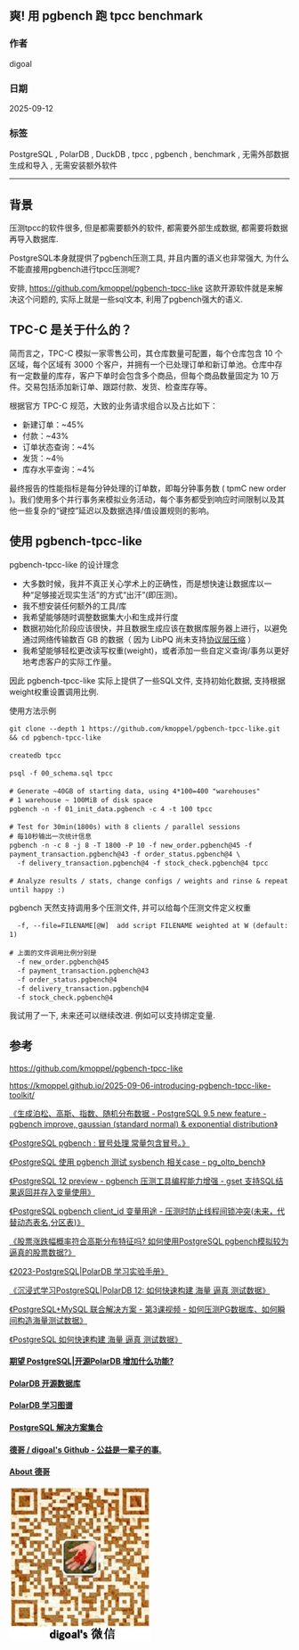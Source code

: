 ## 爽! 用 pgbench 跑 tpcc benchmark  
                                                                                                                  
### 作者                                                                                      
digoal                                                                                      
                                                                                             
### 日期                                                                                           
2025-09-12                                                                                     
                                                                                          
### 标签                                                                                        
PostgreSQL , PolarDB , DuckDB , tpcc , pgbench , benchmark , 无需外部数据生成和导入 , 无需安装额外软件     
                                                                                                                 
----                                                                                          
                                                                                                        
## 背景     
压测tpcc的软件很多, 但是都需要额外的软件, 都需要外部生成数据, 都需要将数据再导入数据库.  
  
PostgreSQL本身就提供了pgbench压测工具, 并且内置的语义也非常强大, 为什么不能直接用pgbench进行tpcc压测呢?  
  
安排, https://github.com/kmoppel/pgbench-tpcc-like 这款开源软件就是来解决这个问题的, 实际上就是一些sql文本, 利用了pgbench强大的语义.  
  
## TPC-C 是关于什么的？  
简而言之，TPC-C 模拟一家零售公司，其仓库数量可配置，每个仓库包含 10 个区域，每个区域有 3000 个客户，并拥有一个已处理订单和新订单池。仓库中存有一定数量的库存，客户下单时会包含多个商品，但每个商品数量固定为 10 万件。交易包括添加新订单、跟踪付款、发货、检查库存等。  
  
根据官方 TPC-C 规范，大致的业务请求组合以及占比如下：  
- 新建订单：~45%  
- 付款：~43%  
- 订单状态查询：~4%  
- 发货：~4％  
- 库存水平查询：~4%  
  
最终报告的性能指标是每分钟处理的订单数，即每分钟事务数 ( tpmC new order )。我们使用多个并行事务来模拟业务活动，每个事务都受到响应时间限制以及其他一些复杂的“键控”延迟以及数据选择/值设置规则的影响。  
  
## 使用 pgbench-tpcc-like  
pgbench-tpcc-like 的设计理念  
- 大多数时候，我并不真正关心学术上的正确性，而是想快速让数据库以一种“足够接近现实生活”的方式“出汗”(即压测)。  
- 我不想安装任何额外的工具/库  
- 我希望能够随时调整数据集大小和生成并行度  
- 数据初始化阶段应该很快，并且数据生成应该在数据库服务器上进行，以避免通过网络传输数百 GB 的数据（ 因为 LibPQ 尚未支持[协议层压缩](https://commitfest.postgresql.org/patch/4746/) ）  
- 我希望能够轻松更改读写权重(weight)，或者添加一些自定义查询/事务以更好地考虑客户的实际工作量。  
  
因此 pgbench-tpcc-like 实际上提供了一些SQL文件, 支持初始化数据, 支持根据weight权重设置调用比例.  
  
使用方法示例  
```  
git clone --depth 1 https://github.com/kmoppel/pgbench-tpcc-like.git && cd pgbench-tpcc-like  
  
createdb tpcc  
  
psql -f 00_schema.sql tpcc   
  
# Generate ~40GB of starting data, using 4*100=400 "warehouses"  
# 1 warehouse ~ 100MiB of disk space  
pgbench -n -f 01_init_data.pgbench -c 4 -t 100 tpcc   
  
# Test for 30min(1800s) with 8 clients / parallel sessions   
# 每10秒输出一次统计信息  
pgbench -n -c 8 -j 8 -T 1800 -P 10 -f new_order.pgbench@45 -f payment_transaction.pgbench@43 -f order_status.pgbench@4 \
  -f delivery_transaction.pgbench@4 -f stock_check.pgbench@4 tpcc  
  
# Analyze results / stats, change configs / weights and rinse & repeat until happy :)  
```  
  
pgbench 天然支持调用多个压测文件, 并可以给每个压测文件定义权重  
```  
  -f, --file=FILENAME[@W]  add script FILENAME weighted at W (default: 1)  

# 上面的文件调用比例分别是
  -f new_order.pgbench@45 
  -f payment_transaction.pgbench@43 
  -f order_status.pgbench@4 
  -f delivery_transaction.pgbench@4 
  -f stock_check.pgbench@4 
```  
   
我试用了一下, 未来还可以继续改进. 例如可以支持绑定变量.    
  
## 参考    
https://github.com/kmoppel/pgbench-tpcc-like  
  
https://kmoppel.github.io/2025-09-06-introducing-pgbench-tpcc-like-toolkit/  
  
[《生成泊松、高斯、指数、随机分布数据 - PostgreSQL 9.5 new feature - pgbench improve, gaussian (standard normal) & exponential distribution》](../201506/20150618_01.md)    
  
[《PostgreSQL pgbench : 冒号处理 常量包含冒号。》](../201712/20171222_01.md)    
  
[《PostgreSQL 使用 pgbench 测试 sysbench 相关case - pg_oltp_bench》](../201610/20161031_02.md)    
  
[《PostgreSQL 12 preview - pgbench 压测工具编程能力增强 - gset 支持SQL结果返回并存入变量使用》](../201903/20190331_05.md)    
  
[《PostgreSQL pgbench client_id 变量用途 - 压测时防止线程间锁冲突(未来，代替动态表名,分区表)》](../201908/20190828_02.md)    
  
[《股票涨跌幅概率符合高斯分布特征吗? 如何使用PostgreSQL pgbench模拟较为逼真的股票数据?》](../202209/20220906_01.md)    
  
[《2023-PostgreSQL|PolarDB 学习实验手册》](../202308/20230822_02.md)       
  
[《沉浸式学习PostgreSQL|PolarDB 12: 如何快速构建 海量 逼真 测试数据》](../202309/20230906_02.md)    
  
[《PostgreSQL+MySQL 联合解决方案 - 第3课视频 - 如何压测PG数据库、如何瞬间构造海量测试数据》](../202001/20200103_01.md)    
  
[《PostgreSQL 如何快速构建 海量 逼真 测试数据》](../201711/20171121_01.md)    
    
    
#### [期望 PostgreSQL|开源PolarDB 增加什么功能?](https://github.com/digoal/blog/issues/76 "269ac3d1c492e938c0191101c7238216")
  
  
#### [PolarDB 开源数据库](https://openpolardb.com/home "57258f76c37864c6e6d23383d05714ea")
  
  
#### [PolarDB 学习图谱](https://www.aliyun.com/database/openpolardb/activity "8642f60e04ed0c814bf9cb9677976bd4")
  
  
#### [PostgreSQL 解决方案集合](../201706/20170601_02.md "40cff096e9ed7122c512b35d8561d9c8")
  
  
#### [德哥 / digoal's Github - 公益是一辈子的事.](https://github.com/digoal/blog/blob/master/README.md "22709685feb7cab07d30f30387f0a9ae")
  
  
#### [About 德哥](https://github.com/digoal/blog/blob/master/me/readme.md "a37735981e7704886ffd590565582dd0")
  
  
![digoal's wechat](../pic/digoal_weixin.jpg "f7ad92eeba24523fd47a6e1a0e691b59")
  
